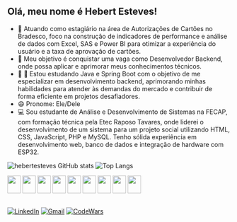 ## Olá, meu nome é Hebert Esteves!

- 🔭 Atuando como estagiário na área de Autorizações de Cartões no Bradesco, foco na construção de indicadores de performance e análise de dados com Excel, SAS e Power BI para otimizar a experiência do usuário e a taxa de aprovação de cartões.
- 🚀 Meu objetivo é conquistar uma vaga como Desenvolvedor Backend, onde possa aplicar e aprimorar meus conhecimentos técnicos.
- 🌱 🌱 Estou estudando Java e Spring Boot com o objetivo de me especializar em desenvolvimento backend, aprimorando minhas habilidades para atender às demandas do mercado e contribuir de forma eficiente em projetos desafiadores.
- 😄 Pronome: Ele/Dele
- 💻 Sou estudante de Análise e Desenvolvimento de Sistemas na FECAP, com formação técnica pela Etec Raposo Tavares, onde liderei o desenvolvimento de um sistema para um projeto social utilizando HTML, CSS, JavaScript, PHP e MySQL. Tenho sólida experiência em desenvolvimento web, banco de dados e integração de hardware com ESP32.

![hebertesteves GitHub stats](https://github-readme-stats.vercel.app/api?username=hebertesteves&show_icons=true&theme=dark&cache_seconds=86400)
![Top Langs](https://github-readme-stats.vercel.app/api/top-langs/?username=hebertesteves&layout=compact&theme=dark&cache_seconds=86400)

<div style="display: inline_block">
   <img src="https://cdn.jsdelivr.net/gh/devicons/devicon@latest/icons/java/java-original.svg" width="30" height="40" />
   <img src="https://cdn.jsdelivr.net/gh/devicons/devicon@latest/icons/html5/html5-original.svg" width="30" height="40" />
   <img src="https://cdn.jsdelivr.net/gh/devicons/devicon@latest/icons/css3/css3-original.svg" width="30" height="40" />
   <img src="https://cdn.jsdelivr.net/gh/devicons/devicon@latest/icons/javascript/javascript-original.svg" width="30" height="40" />
   <img src="https://cdn.jsdelivr.net/gh/devicons/devicon@latest/icons/nodejs/nodejs-original-wordmark.svg" width="30" height="40" />
   <img src="https://cdn.jsdelivr.net/gh/devicons/devicon@latest/icons/php/php-original.svg" width="30" height="40" />
   <img src="https://cdn.jsdelivr.net/gh/devicons/devicon@latest/icons/csharp/csharp-original.svg" width="30" height="40" />
   <img src="https://cdn.jsdelivr.net/gh/devicons/devicon@latest/icons/azuresqldatabase/azuresqldatabase-original.svg" width="30" height="40" />
   <img src="https://cdn.jsdelivr.net/gh/devicons/devicon@latest/icons/arduino/arduino-original.svg" width="30" height="40" />

</div>

##
[![LinkedIn](https://img.shields.io/badge/LinkedIn-0077B5?style=for-the-badge&logo=linkedin&logoColor=white)](https://br.linkedin.com/in/hebert-)
[![Gmail](https://img.shields.io/badge/Gmail-D14836?style=for-the-badge&logo=gmail&logoColor=white)](mailto:hebertesteves14.sp@gmail.com)
[![CodeWars](https://img.shields.io/badge/Codewars-B1361E?style=for-the-badge&logo=Codewars&logoColor=white)](https://www.codewars.com/users/hebertesteves)

